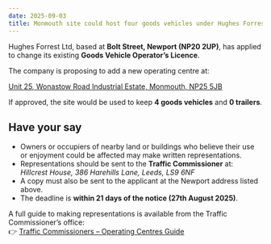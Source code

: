 ```yaml
---
date: 2025-09-03
title: Monmouth site could host four goods vehicles under Hughes Forrest licence change
---
```


Hughes Forrest Ltd, based at **Bolt Street, Newport (NP20 2UP)**, has applied to change its existing **Goods Vehicle Operator’s Licence**.  

The company is proposing to add a new operating centre at:  

[Unit 25, Wonastow Road Industrial Estate, Monmouth, NP25 5JB](https://www.openstreetmap.org/#map=17/51.807261/-2.730339)

If approved, the site would be used to keep **4 goods vehicles** and **0 trailers**.  

## Have your say
 
- Owners or occupiers of nearby land or buildings who believe their use or enjoyment could be affected may make written representations.  
- Representations should be sent to the **Traffic Commissioner** at:  
  *Hillcrest House, 386 Harehills Lane, Leeds, LS9 6NF*  
- A copy must also be sent to the applicant at the Newport address listed above.  
- The deadline is **within 21 days of the notice (27th August 2025)**.  

A full guide to making representations is available from the Traffic Commissioner’s office:  
👉 [Traffic Commissioners – Operating Centres Guide](https://www.gov.uk/government/publications/traffic-commissioners-operating-centres-stable-establishments-and-addresses-for-service-november-2018)  

